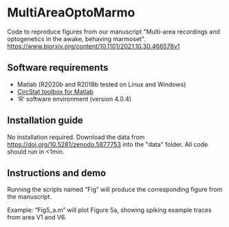 # MultiAreaOptoMarmo
Code to reproduce figures from our manuscript "Multi-area recordings and optogenetics in the awake, behaving marmoset".
https://www.biorxiv.org/content/10.1101/2021.10.30.466578v1

## Software requirements
-	Matlab (R2020b and R2018b tested on Linux and Windows)
-	[CircStat toolbox for Matlab](https://de.mathworks.com/matlabcentral/fileexchange/10676-circular-statistics-toolbox-directional-statistics)
-	‘R’ software environment (version 4.0.4)

## Installation guide
No installation required. Download the data from https://doi.org/10.5281/zenodo.5877753 into the "data" folder.
All code should run in <1min.

## Instructions and demo
Running the scripts named “Fig” will produce the corresponding figure from the manuscript.

Example: “Fig5_a.m” will plot Figure 5a, showing spiking example traces from area V1 and V6.
